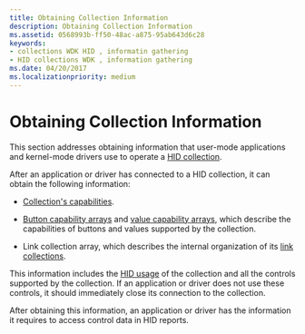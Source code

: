 ```yaml
---
title: Obtaining Collection Information
description: Obtaining Collection Information
ms.assetid: 0568993b-ff50-48ac-a875-95ab643d6c28
keywords:
- collections WDK HID , informatin gathering
- HID collections WDK , information gathering
ms.date: 04/20/2017
ms.localizationpriority: medium
---
```


# Obtaining Collection Information





This section addresses obtaining information that user-mode applications and kernel-mode drivers use to operate a [HID collection](hid-collections.md).

After an application or driver has connected to a HID collection, it can obtain the following information:

-   [Collection's capabilities](collection-capability.md).

-   [Button capability arrays](button-capability-arrays.md) and [value capability arrays](value-capability-arrays.md), which describe the capabilities of buttons and values supported by the collection.

-   Link collection array, which describes the internal organization of its [link collections](link-collections.md).

This information includes the [HID usage](hid-usages.md) of the collection and all the controls supported by the collection. If an application or driver does not use these controls, it should immediately close its connection to the collection.

After obtaining this information, an application or driver has the information it requires to access control data in HID reports.

 

 




